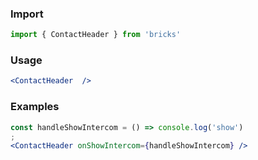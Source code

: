 ### Import

```js static
import { ContactHeader } from 'bricks'
```

### Usage

```jsx static
<ContactHeader  />
```

### Examples

```jsx
const handleShowIntercom = () => console.log('show')
;
<ContactHeader onShowIntercom={handleShowIntercom} />
```
